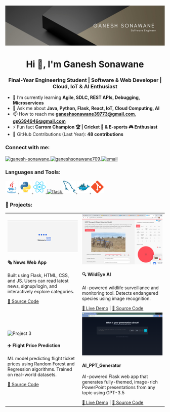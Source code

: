  ![logo](https://github.com/SonawaneGanes/GaneshSonawane/blob/main/Link.jpg)

<h1 align="center">Hi 👋, I'm Ganesh Sonawane</h1>
<h3 align="center">Final-Year Engineering Student | Software & Web Developer | Cloud, IoT & AI Enthusiast</h3> 



- 🌱 I’m currently learning **Agile, SDLC, REST APIs, Debugging, Microservices**
- 💬 Ask me about **Java, Python, Flask, React, IoT, Cloud Computing, AI**
- 📫 How to reach me **ganeshsonawane39773@gmail.com**, **gs6394946@gmail.com**
- ⚡ Fun fact **Carrom Champion 🏆 | Cricket 🏏 & E-sports 🎮 Enthusiast**
- 🎯 GitHub Contributions (Last Year): **48 contributions**


<h3 align="left">Connect with me:</h3>
<p align="left">
  <a href="https://linkedin.com/in/ganesh-sonawane-356179219" target="blank">
    <img align="center" src="https://raw.githubusercontent.com/rahuldkjain/github-profile-readme-generator/master/src/images/icons/Social/linked-in-alt.svg" alt="ganesh-sonawane" height="30" width="40" />
  </a>
  <a href="https://www.instagram.com/ganeshsonawane709" target="blank">
    <img align="center" src="https://raw.githubusercontent.com/rahuldkjain/github-profile-readme-generator/master/src/images/icons/Social/instagram.svg" alt="ganeshsonawane709" height="30" width="40" />
  </a>
  <a href="mailto:ganeshsonawane39773@gmail.com" target="blank">
    <img align="center" src="https://cdn-icons-png.flaticon.com/512/732/732200.png" alt="email" height="30" width="40" />
  </a>
</p>

<h3 align="left">Languages and Tools:</h3>
<p align="left"> 
  <a href="https://www.java.com" target="_blank" rel="noreferrer">
    <img src="https://raw.githubusercontent.com/devicons/devicon/master/icons/java/java-original.svg" alt="java" width="40" height="40"/>
  </a> 
  <a href="https://www.python.org" target="_blank" rel="noreferrer"> 
    <img src="https://raw.githubusercontent.com/devicons/devicon/master/icons/python/python-original.svg" alt="python" width="40" height="40"/>
  </a> 
  <a href="https://reactjs.org/" target="_blank" rel="noreferrer">
    <img src="https://raw.githubusercontent.com/devicons/devicon/master/icons/react/react-original.svg" alt="react" width="40" height="40"/>
  </a>
  <a href="https://flask.palletsprojects.com/" target="_blank" rel="noreferrer"> 
    <img src="https://www.vectorlogo.zone/logos/pocoo_flask/pocoo_flask-icon.svg" alt="flask" width="40" height="40"/>
  </a> 
  <a href="https://www.mysql.com/" target="_blank" rel="noreferrer">
    <img src="https://raw.githubusercontent.com/devicons/devicon/master/icons/mysql/mysql-original.svg" alt="mysql" width="40" height="40"/>
  </a>
  <a href="https://www.docker.com/" target="_blank" rel="noreferrer">
    <img src="https://raw.githubusercontent.com/devicons/devicon/master/icons/docker/docker-original.svg" alt="docker" width="40" height="40"/>
  </a>
  <a href="https://git-scm.com/" target="_blank" rel="noreferrer"> 
    <img src="https://raw.githubusercontent.com/devicons/devicon/master/icons/git/git-original.svg" alt="git" width="40" height="40"/>
  </a>
</p>


<h3 align="left">🚀 Projects:</h3>

<table>
  <tr>
    <td>
      <img src="https://github.com/SonawaneGanes/GaneshSonawane/blob/main/Screenshot%202025-05-20%20154147.png">
      <h4>🗞 News Web App</h4>
      <p>Built using Flask, HTML, CSS, and JS. Users can read latest news, signup/login, and interactively explore categories.</p>
      <a href="https://github.com/SonawaneGanes/NEWS-WEBSITE-USING-PYTHON-FLASK.git">📁 Source Code</a>
    </td>
     <td>
      <img src="https://github.com/SonawaneGanes/GaneshSonawane/blob/main/krstmodel.png">
      <h4>🔍 WildEye AI</h4>
      <p>AI-powered wildlife surveillance and monitoring tool. Detects endangered species using image recognition.</p>
      <a href="#">🔗 Live Demo</a> | <a href="#">📁 Source Code</a>
    </td>
  </tr>
  <tr>
    <td>
      <img src="https://images.unsplash.com/photo-1573164574572-cb89e39749b4" alt="Project 3" width="100">
      <h4>✈️ Flight Price Prediction</h4>
      <p>ML model predicting flight ticket prices using Random Forest and Regression algorithms. Trained on real-world datasets.</p>
      <a href="https://github.com/SonawaneGanes/Flight-Price-Prediction.git">📁 Source Code</a>
    </td>
    <td>
      <img src="https://github.com/SonawaneGanes/AI_PPT_Generator/blob/main/AI%20PPT%20Generator.png">
      <h4>AI_PPT_Generator</h4>
      <p>AI-powered Flask web app that generates fully-themed, image-rich PowerPoint presentations from any topic using GPT-3.5</p>
      <a href="https://github.com/SonawaneGanes/AI_PPT_Generator.git">🔗 Live Demo</a> | <a href="#">📁 Source Code</a>
    </td>
  </tr>
</table>




